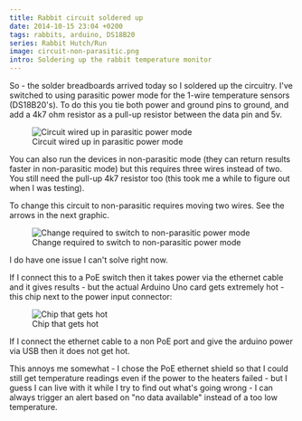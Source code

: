 ```yaml
---
title: Rabbit circuit soldered up
date: 2014-10-15 23:04 +0200
tags: rabbits, arduino, DS18B20
series: Rabbit Hutch/Run
image: circuit-non-parasitic.png
intro: Soldering up the rabbit temperature monitor
---
```


So - the solder breadboards arrived today so I soldered up the circuitry. I've switched to using parasitic power mode for
the 1-wire temperature sensors (DS18B20's). To do this you tie both power and ground pins to ground, and add a 4k7 ohm resistor
as a pull-up resistor between the data pin and 5v.

<figure class="figure w-100 text-center">
  <img class="figure-img img-fluid rounded" src="/images/posts/2014/10/circuit-parasitic.png" title="Circuit wired up in parasitic power mode" alt="Circuit wired up in parasitic power mode"/>
  <figcaption class="figure-caption">Circuit wired up in parasitic power mode</figcaption>
</figure>

You can also run the devices in non-parasitic mode (they can return results faster in non-parasitic mode) but this requires three
wires instead of two. You still need the pull-up 4k7 resistor too (this took me a while to figure out when I was testing).

To change this circuit to non-parasitic requires moving two wires. See the arrows in the next graphic.

<figure class="figure w-100 text-center">
  <img class="figure-img img-fluid rounded" src="/images/posts/2014/10/circuit-non-parasitic.png" title="Change required to switch to non-parasitic power mode" alt="Change required to switch to non-parasitic power mode"/>
  <figcaption class="figure-caption">Change required to switch to non-parasitic power mode</figcaption>
</figure>

I do have one issue I can't solve right now.

If I connect this to a PoE switch then it takes power via the ethernet cable and it gives results - but the actual Arduino
Uno card gets extremely hot - this chip next to the power input connector:

<figure class="figure w-100 text-center">
  <img class="figure-img img-fluid rounded" src="/images/posts/2014/10/chip.jpg" title="Chip that gets hot" alt="Chip that gets hot"/>
  <figcaption class="figure-caption">Chip that gets hot</figcaption>
</figure>

If I connect the ethernet cable to a non PoE port and give the arduino power via USB then it does not get hot.

This annoys me somewhat - I chose the PoE ethernet shield so that I could still get temperature readings even if the
power to the heaters failed - but I guess I can live with it while I try to find out what's going wrong - I can always
trigger an alert based on "no data available" instead of a too low temperature.
